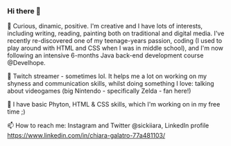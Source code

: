 ### Hi there 👋

🔭 Curious, dinamic, positive. I'm creative and I have lots of interests, including writing, reading, painting both on traditional and digital media. I've recently re-discovered one of my teenage-years passion, coding (I used to play around with HTML and CSS when I was in middle school), and I'm now following an intensive 6-months Java back-end development course @Develhope.

👾 Twitch streamer - sometimes lol. It helps me a lot on working on my shyness and communication skills, whilst doing something I love: talking about videogames (big Nintendo - specifically Zelda - fan here!)

🌱 I have basic Phyton, HTML & CSS skills, which I'm working on in my free time ;)

📫 How to reach me: Instagram and Twitter @sickiiara, LinkedIn profile https://www.linkedin.com/in/chiara-galatro-77a481103/

